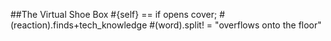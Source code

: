 ##The Virtual Shoe Box
#{self} == if opens cover;
#(reaction).finds+tech_knowledge
#(word).split! = "overflows onto the floor"
